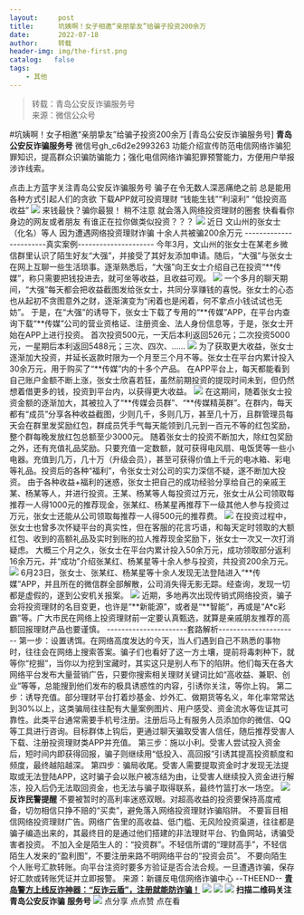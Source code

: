 ```yaml
---
layout:     post
title:      坑姨啊！女子相邀“亲朋挚友”给骗子投资200余万
date:       2022-07-18
author:     转载
header-img: img/the-first.png
catalog:   false
tags:
    - 其他
---
```


<blockquote><p>转载：青岛公安反诈骗服务号<br>
来源：微信公众号</p></blockquote>

#坑姨啊！女子相邀“亲朋挚友”给骗子投资200余万
[青岛公安反诈骗服务号]
**青岛公安反诈骗服务号**
微信号gh_c6d2e2993263
功能介绍宣传防范电信网络诈骗犯罪知识，提高群众识骗防骗能力；强化电信网络诈骗犯罪预警能力，方便用户举报涉诈线索。

点击上方蓝字关注青岛公安反诈骗服务号
骗子在令无数人深恶痛绝之前
总是能用各种方式引起人们的贪欲
下载APP就可投资理财
“钱能生钱”“利滚利”
“低投资高收益”
![]({{site.baseurl}}/postimg/3ET88yR2zw7adAzwu1z76SwRzbKc5ibjicMPPhhsOYsjtvveML2icDIbribKe8DWSSWHwE9URZBnhIfiaPmnMGUatTQ.gif)
来钱最快？骗你最狠！
稍不注意
就会落入网络投资理财的圈套
快看看你身边的网友或者朋友
有谁正在拉你做类似投资？？？
![]({{site.baseurl}}/postimg/3ET88yR2zw7adAzwu1z76SwRzbKc5ibjicZpHQiaz8LUhF3tb2QNTUr5KyG5mAuNKjoo3HJA9UNtnsXzjHblmuPQw.jpeg)
近日
文山州的张女士（化名）等人
因为遭遇网络投资理财诈骗
十余人共被骗200余万元
\-----------------------真实案例---------------------
今年3月，文山州的张女士在某老乡微信群里认识了陌生好友“大强”，并接受了其好友添加申请。随后，“大强”与张女士在网上互聊一些生活琐事。逐渐熟悉后，“大强”向王女士介绍自己在投资“**传媒”，称只需要把钱投进去，就可坐等收益，且收益可观。
![]({{site.baseurl}}/postimg/3ET88yR2zw7adAzwu1z76SwRzbKc5ibjicBbPZk8XmrKMqlFLCeib7kJsDpvaqg5Q5MueDbK0KvYKzzs0Qwj7EBhQ.gif)
一个多月的聊天期间，“大强”每天都会把收益截图发给张女士，共同分享赚钱的喜悦。张女士的心态也从起初不贪图意外之财，逐渐演变为“闲着也是闲着，何不拿点小钱试试也无妨”。
于是，在“大强”的诱导下，张女士下载了专用的“**传媒”APP，在平台内查询下载“**传媒”公司的营业资格证、注册资金、法人身份信息等，于是，张女士开始在APP上进行投资。
首次投资500元，一天后本利返回526元；二次投资5000元，一星期后本利返回5488元；三次、四次、……
![]({{site.baseurl}}/postimg/3ET88yR2zw7adAzwu1z76SwRzbKc5ibjicsAI3IRzQfZ4q6ibQ93QWIcPzgibC8sScWm4xCvNEQ9OicVb5NHaIPvyhA.jpeg)
为了获取更大收益，张女士逐渐加大投资，并延长返款时限为一个月至三个月不等。张女士在平台内累计投入30余万元，用于购买了“**传媒”内的十多个产品。
在APP平台上，每天都能看到自己账户金额不断上涨，张女士欣喜若狂，虽然前期投资的提现时间未到，但仍然想着借更多的钱，投资到平台内，以获得更大收益。
![]({{site.baseurl}}/postimg/3ET88yR2zw7adAzwu1z76SwRzbKc5ibjicFqVwtcmDXnfQM78tCS5z3XsddHggGhVkGcE0A4KZOiaHezbA1e9gDibg.gif)
在这期间，随着张女士投资金额的逐渐加大，其被拉入了“**传媒会员群”、“**传媒精英群”。在群内，每天都有“成员”分享各种收益截图，少则几千，多则几万，甚至几十万，且群管理员每天会在群里发奖励红包，群成员凭手气每天能领到几元到一百元不等的红包奖励，整个群每晚发放红包总额至少3000元。
随着张女士的投资不断加大，除红包奖励之外，还有充值礼品奖励。只要充值一定数额，就可获得电风扇、电饭煲等一些小电器。充值到几万，几十万（升级会员），甚至可获得价值上千元的电冰箱、彩电等礼品。投资后的各种“福利”，令张女士对公司的实力深信不疑，遂不断加大投资。
由于各种收益+福利的迷惑，张女士把自己的成功经验分享给自己的亲戚王某、杨某等人，并进行投资。王某、杨某等人每投资过万元，张女士从公司领取每推荐一人得1000元的推荐现金，张某红、杨某星再推荐下一级其他人参与投资过万元，张女士还能从公司领取每推荐一人得500元的推荐费。
![]({{site.baseurl}}/postimg/3ET88yR2zw7adAzwu1z76SwRzbKc5ibjicQUUJJE85uqR4iaQAI0JVz9ECcTmEvQbjYC2rds7qzFJOibbtGdsBKnWg.png)
在投资过程中，张女士也曾多次怀疑平台的真实性，但在客服的花言巧语，和每天定时领取的大额红包、收到的高额礼品及实时到账的拉人推荐现金奖励下，张女士一次又一次打消疑虑。
大概三个月之久，张女士在平台内累计投入50余万元，成功领取部分返利16余万元，并“成功”介绍张某红、杨某星等十余人参与投资，共投资200余万元。
![]({{site.baseurl}}/postimg/3ET88yR2zw7adAzwu1z76SwRzbKc5ibjichX7TXHeujibuVYAQRdcaAIW1Q0VW5rurkdia7jj4Mc0BxHFzAlc0Kfzw.jpeg)
6月23日，张女士、张某红、杨某星等十余人发现无法登陆进入“**传媒”APP，并且所在的微信群全部解散，公司消失得无影无踪。经查询，发现一切都是虚假的，遂到公安机关报案。
![]({{site.baseurl}}/postimg/3ET88yR2zw7adAzwu1z76SwRzbKc5ibjicugHdvM6fIsyPib5IUDhu9eJZmah6mqAxf1GJxhfWRGdEt4YibYWMvGqw.jpeg)
近期，多地再次出现传销式网络投资，骗子会将投资理财的名目变更，也许是“**新能源”，或者是“**智能”，再或是“A*c彩霸”等。广大市民在网络上投资理财前一定要认真甄选，就算是亲戚朋友推荐的高额回报理财产品也要谨慎。
\----------------------套路解析----------------------
第一步：设置诱饵。在网络高度发达的今天，当人们遇到自己不熟悉的事物时，往往会在网络上搜索答案。骗子们也看好了这一方土壤，提前将毒刺种下，就等你“挖掘”，当你以为挖到宝藏时，其实这只是别人布下的陷阱。他们每天在各大网络平台发布大量营销广告，只要你搜索相关理财关键词比如“高收益、兼职、创业”等等，总能搜到他们发布的极具诱惑性的内容，引诱你关注，等你上钩。
第二步：诱导充值。部分理财平台打着炒基金、炒外汇、做期货等名义，年化率常常达到30%以上，这类骗局往往配有大量案例图片、用户感受、资金流水等佐证其可靠性。此类平台通常需要手机号注册。注册后马上有服务人员添加你的微信、QQ等工具进行咨询。目标群体上钩后，更通过聊天骗取受害人信任，随后推荐受害人下载、注册投资理财类APP并充值。
第三步：施以小利。受害人尝试投入资金后，短时间内即获得回报，骗子则继续用“低投入、高回报”引诱其提高投资额度和频度，最终越陷越深。
第四步：骗局收尾。受害人需要提取资金时才发现无法提取或无法登陆APP，这时骗子会以账户被冻结为由，让受害人继续投入资金进行解冻，投入后仍无法取回资金，也无法与骗子取得联系，最终竹篮打水一场空。
![]({{site.baseurl}}/postimg/3ET88yR2zw7adAzwu1z76SwRzbKc5ibjic2QZydSSZgRnGtooR449Nnfibp1ibgLpX9hoPj6klGV3icfMWIiaPFeTMsQ.jpeg)
**反诈民警提醒**
不要被暂时的高利率迷惑双眼。对超高收益的投资要保持高度戒备，切勿相信只挣不赔的“买卖”，避免落入网络投资理财诈骗陷阱。
不要盲目相信网络投资理财广告。网络广告里的高收益、低门槛、无风险投资渠道，往往都是骗子编造出来的，其最终目的是通过他们搭建的非法理财平台、钓鱼网站，诱骗受害者投资。
不加入全是陌生人的：“投资群”。不轻信所谓的“理财高手”，不轻信陌生人发来的“盈利图”，不要注册来路不明网络平台的“投资会员”。
不要向陌生个人账号汇款转账。向平台注资时要多方验证是否合法合规。一旦遭遇诈骗，保存好汇款或转账凭证并立即报警。
来源：新疆反电信网络诈骗中心
\--THEEND--
**[青岛警方上线反诈神器：“反诈云盾”，注册就能防诈骗！](https://mp.weixin.qq.com/s?__biz=MzkwODIyMjQyOA==&mid=2247484570&idx=3&sn=1cfc897c984fa6908153b7a1cd767a05&scene=21#wechat_redirect)**
![]({{site.baseurl}}/postimg/SQy6GkyVO2RqnkRS1LiaCZL680hpVrBQr1W1HjqwNniaw0j7X2HqO9qNGoZBaWL9YMCRdpgk4Hlk1ncEusDUhxhw.jpeg)
![]({{site.baseurl}}/postimg/6xI4h676QXzia5naazW6wFR5ml91zib85OnAdBFSTibic8yWLuWic1rKJBicwSgnqzI9icFMSpImia2H4zZhqLVTr724UA.png)
![]({{site.baseurl}}/postimg/1GjWwxYB3dk0QR6pndF2SISfW55mAuAxDQOiaC2Geq1kE9oibrv0xIEyiazCyo7VubILLicuLicBW77qleN0GPJOTAQ.jpeg)
**扫描二维码关注**
**青岛公安反诈骗**
**服务号**
![]({{site.baseurl}}/postimg/6xI4h676QXzia5naazW6wFR5ml91zib85O2ObvfHFG7tH1qAI6iakIGohmLu4siar1ZzMiawQ7QicgfyZFjriavRic3M6Q.png)
点分享
点点赞
点在看
